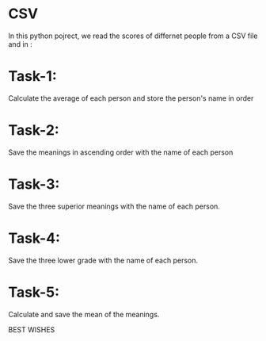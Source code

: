 # CSV
In this python pojrect, we read the scores of differnet people from a CSV file and in :
# Task-1:
Calculate the average of each person and store the person's name in order
# Task-2:
Save the meanings in ascending order with the name of each person
# Task-3:
Save the three superior meanings with the name of each person.
# Task-4:
Save the three lower grade with the name of each person.
# Task-5:
Calculate and save the mean of the meanings.



BEST WISHES

